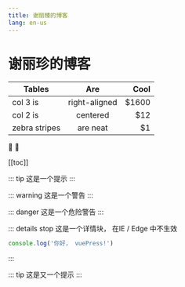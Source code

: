 ```yaml
---
title: 谢丽臻的博客
lang: en-us
---
```


# 谢丽珍的博客

| Tables        | Are           | Cool  |
| ------------- |:-------------:| -----:|
| col 3 is      | right-aligned | $1600 |
| col 2 is      | centered      |   $12 |
| zebra stripes | are neat      |    $1 |

:tada: :100:

[[toc]]

::: tip
这是一个提示
:::


::: warning
这是一个警告
:::

::: danger
这是一个危险警告
:::

::: details stop
这是一个详情块， 在IE / Edge 中不生效
```js
console.log('你好， vuePress!')
```
:::


::: tip
这是又一个提示
:::